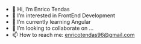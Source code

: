 - 👋 Hi, I’m Enrico Tendas
- 👀 I’m interested in FrontEnd Development
- 🌱 I’m currently learning Angular
- 💞️ I’m looking to collaborate on ...
- 📫 How to reach me: enricotendas96@gmail.com

<!---
enricot96/enricot96 is a ✨ special ✨ repository because its `README.md` (this file) appears on your GitHub profile.
You can click the Preview link to take a look at your changes.
--->
